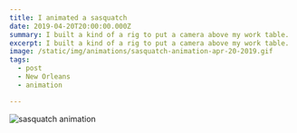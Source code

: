 ```yaml
---
title: I animated a sasquatch
date: 2019-04-20T20:00:00.000Z
summary: I built a kind of a rig to put a camera above my work table.
excerpt: I built a kind of a rig to put a camera above my work table.
image: /static/img/animations/sasquatch-animation-apr-20-2019.gif
tags:
  - post
  - New Orleans
  - animation

---
```


![sasquatch animation](/static/img/animations/sasquatch-animation-apr-20-2019.gif)